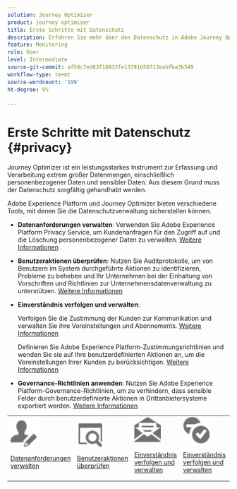 ```yaml
---
solution: Journey Optimizer
product: journey optimizer
title: Erste Schritte mit Datenschutz
description: Erfahren Sie mehr über den Datenschutz in Adobe Journey Optimizer und Adobe Experience Platform.
feature: Monitoring
role: User
level: Intermediate
source-git-commit: af59c7ed83f18932fe13791b50713eabfba3b549
workflow-type: tm+mt
source-wordcount: '199'
ht-degree: 9%

---
```



# Erste Schritte mit Datenschutz {#privacy}

Journey Optimizer ist ein leistungsstarkes Instrument zur Erfassung und Verarbeitung extrem großer Datenmengen, einschließlich personenbezogener Daten und sensibler Daten. Aus diesem Grund muss der Datenschutz sorgfältig gehandhabt werden.

Adobe Experience Platform und Journey Optimizer bieten verschiedene Tools, mit denen Sie die Datenschutzverwaltung sicherstellen können.

* **Datenanforderungen verwalten**: Verwenden Sie Adobe Experience Platform Privacy Service, um Kundenanfragen für den Zugriff auf und die Löschung personenbezogener Daten zu verwalten. [Weitere Informationen](requests.md)

* **Benutzeraktionen überprüfen**: Nutzen Sie Auditprotokolle, um von Benutzern im System durchgeführte Aktionen zu identifizieren, Probleme zu beheben und Ihr Unternehmen bei der Einhaltung von Vorschriften und Richtlinien zur Unternehmensdatenverwaltung zu unterstützen. [Weitere Informationen](audit-logs.md)

* **Einverständnis verfolgen und verwalten**:

   Verfolgen Sie die Zustimmung der Kunden zur Kommunikation und verwalten Sie ihre Voreinstellungen und Abonnements. [Weitere Informationen](opt-out.md)

   Definieren Sie Adobe Experience Platform-Zustimmungsrichtlinien und wenden Sie sie auf Ihre benutzerdefinierten Aktionen an, um die Voreinstellungen Ihrer Kunden zu berücksichtigen. [Weitere Informationen](../action/consent.md)

* **Governance-Richtlinien anwenden**: Nutzen Sie Adobe Experience Platform-Governance-Richtlinien, um zu verhindern, dass sensible Felder durch benutzerdefinierte Aktionen in Drittanbietersysteme exportiert werden. [Weitere Informationen](../action/action-privacy.md)

<table>
<tr>
<td><img src="../assets/do-not-localize/icon-privacy-request.svg" width="60px"><p><a href="requests.md">Datenanforderungen verwalten</a></p></td>
<td><img src="../assets/do-not-localize/icon-privacy-audit.svg" width="60px"><p><a href="audit-logs.md">Benutzeraktionen überprüfen</a></p></td>
<td><img src="../assets/do-not-localize/icon-privacy-optout.svg" width="60px"><p><a href="opt-out.md">Einverständnis verfolgen und verwalten</a></p></td>
<td><img src="../assets/do-not-localize/icon-privacy-consent.svg" width="60px"><p><a href="../action/consent.md">Einverständnis verfolgen und verwalten</a></p></td>
<td><img src="../assets/do-not-localize/icon-privacy-governance.svg" width="60px"><p><a href="../action/action-privacy.md">Governance-Richtlinien anwenden</a></p></td>
</tr>
</table>
